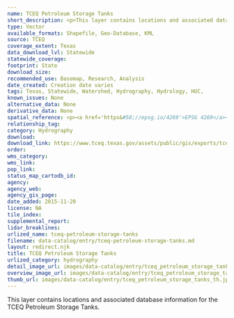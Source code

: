 ```yaml
---
name: TCEQ Petroleum Storage Tanks
short_description: <p>This layer contains locations and associated database information for the TCEQ Petroleum Storage Tanks.</p>
type: Vector
available_formats: Shapefile, Geo-Database, KML
source: TCEQ
coverage_extent: Texas
data_download_lvl: Statewide
statewide_coverage: 
footprint: State
download_size: 
recommended_use: Basemap, Research, Analysis
date_created: Creation date varies
tags: Texas, Statewide, Watershed, Hydrography, Hydrology, HUC,
known_issues: None
alternative_data: None
derivative_data: None
spatial_reference: <p><a href='https&#58;//epsg.io/4269'>EPSG 4269</a></p>
relationship_tag: 
category: Hydrography
download: 
download_link: https://www.tceq.texas.gov/assets/public/gis/exports/tceq_pst_shp.zip
order: 
wms_category: 
wms_link: 
pop_link: 
status_map_cartodb_id: 
agency: 
agency_web: 
agency_gis_page: 
date_added: 2015-11-20
license: NA
tile_index: 
supplemental_report: 
lidar_breaklines: 
urlized_name: tceq-petroleum-storage-tanks
filename: data-catalog/entry/tceq-petroleum-storage-tanks.md
layout: redirect.njk
title: TCEQ Petroleum Storage Tanks
urlized_category: hydrography
detail_image_url: images/data-catalog/entry/tceq_petroleum_storage_tanks_detail.jpg
overview_image_url: images/data-catalog/entry/tceq_petroleum_storage_tanks_overview.jpg
thumb_url: images/data-catalog/entry/tceq_petroleum_storage_tanks_th.jpg
---
```


This layer contains locations and associated database information for the TCEQ Petroleum Storage Tanks.



